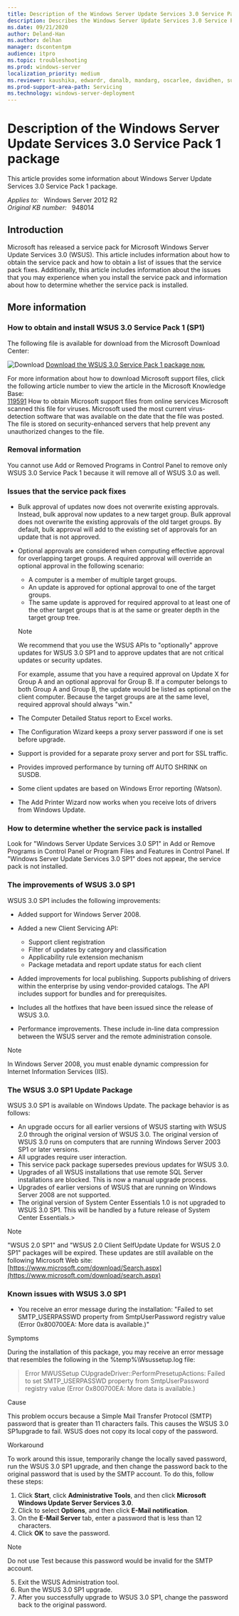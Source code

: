 ```yaml
---
title: Description of the Windows Server Update Services 3.0 Service Pack 1 package
description: Describes the Windows Server Update Services 3.0 Service Pack 1 package.
ms.date: 09/21/2020
author: Deland-Han
ms.author: delhan 
manager: dscontentpm
audience: itpro
ms.topic: troubleshooting
ms.prod: windows-server
localization_priority: medium
ms.reviewer: kaushika, edwardr, danalb, mandarg, oscarlee, davidhen, sudheer, sivsha, bmoore, cecils
ms.prod-support-area-path: Servicing
ms.technology: windows-server-deployment
---
```

# Description of the Windows Server Update Services 3.0 Service Pack 1 package

This article provides some information about Windows Server Update Services 3.0 Service Pack 1 package.

_Applies to:_ &nbsp; Windows Server 2012 R2  
_Original KB number:_ &nbsp; 948014

## Introduction

Microsoft has released a service pack for Microsoft Windows Server Update Services 3.0 (WSUS). This article includes information about how to obtain the service pack and how to obtain a list of issues that the service pack fixes. Additionally, this article includes information about the issues that you may experience when you install the service pack and information about how to determine whether the service pack is installed.

## More information

### How to obtain and install WSUS 3.0 Service Pack 1 (SP1)

The following file is available for download from the Microsoft Download Center:  

![Download ](./media/description-of-windows-server-update-services-3/download.gif)
 [Download the WSUS 3.0 Service Pack 1 package now.](https://www.catalog.update.microsoft.com/Search.aspx?q=Windows%20Server%20Update%20Services%203.0%20sp2)  

For more information about how to download Microsoft support files, click the following article number to view the article in the Microsoft Knowledge Base:  
[119591](https://support.microsoft.com/help/119591) How to obtain Microsoft support files from online services
Microsoft scanned this file for viruses. Microsoft used the most current virus-detection software that was available on the date that the file was posted. The file is stored on security-enhanced servers that help prevent any unauthorized changes to the file.  

### Removal information

You cannot use Add or Removed Programs in Control Panel to remove only WSUS 3.0 Service Pack 1 because it will remove all of WSUS 3.0 as well.

### Issues that the service pack fixes


- Bulk approval of updates now does not overwrite existing approvals. Instead, bulk approval now updates to a new target group. Bulk approval does not overwrite the existing approvals of the old target groups. By default, bulk approval will add to the existing set of approvals for an update that is not approved.

- Optional approvals are considered when computing effective approval for overlapping target groups. A required approval will override an optional approval in the following scenario:

  - A computer is a member of multiple target groups.
  - An update is approved for optional approval to one of the target groups.
  - The same update is approved for required approval to at least one of the other target groups that is at the same or greater depth in the target group tree.  
  > [!NOTE]
  > We recommend that you use the WSUS APIs to "optionally" approve updates for WSUS 3.0 SP1 and to approve updates that are not critical updates or security updates.

  For example, assume that you have a required approval on Update X for Group A and an optional approval for Group B. If a computer belongs to both Group A and Group B, the update would be listed as optional on the client computer. Because the target groups are at the same level, required approval should always "win."
- The Computer Detailed Status report to Excel works.
- The Configuration Wizard keeps a proxy server password if one is set before upgrade.
- Support is provided for a separate proxy server and port for SSL traffic.
- Provides improved performance by turning off AUTO SHRINK on SUSDB.
- Some client updates are based on Windows Error reporting (Watson).
- The Add Printer Wizard now works when you receive lots of drivers from Windows Update.

### How to determine whether the service pack is installed

Look for "Windows Server Update Services 3.0 SP1" in Add or Remove Programs in Control Panel or Program Files and Features in Control Panel. If "Windows Server Update Services 3.0 SP1" does not appear, the service pack is not installed.

### The improvements of WSUS 3.0 SP1

WSUS 3.0 SP1 includes the following improvements:

- Added support for Windows Server 2008.
- Added a new Client Servicing API:

  - Support client registration
  - Filter of updates by category and classification
  - Applicability rule extension mechanism
  - Package metadata and report update status for each client
- Added improvements for local publishing. Supports publishing of drivers within the enterprise by using vendor-provided catalogs. The API includes support for bundles and for prerequisites.
- Includes all the hotfixes that have been issued since the release of WSUS 3.0.
- Performance improvements. These include in-line data compression between the WSUS server and the remote administration console.

> [!NOTE]
> In Windows Server 2008, you must enable dynamic compression for Internet Information Services (IIS).

### The WSUS 3.0 SP1 Update Package

WSUS 3.0 SP1 is available on Windows Update. The package behavior is as follows:

- An upgrade occurs for all earlier versions of WSUS starting with WSUS 2.0 through the original version of WSUS 3.0. The original version of WSUS 3.0 runs on computers that are running Windows Server 2003 SP1 or later versions.
- All upgrades require user interaction.
- This service pack package supersedes previous updates for WSUS 3.0.
- Upgrades of all WSUS installations that use remote SQL Server installations are blocked. This is now a manual upgrade process.
- Upgrades of earlier versions of WSUS that are running on Windows Server 2008 are not supported.
- The original version of System Center Essentials 1.0 is not upgraded to WSUS 3.0 SP1. This will be handled by a future release of System Center Essentials.>  
>[!NOTE]
> "WSUS 2.0 SP1" and "WSUS 2.0 Client SelfUpdate Update for WSUS 2.0 SP1" packages will be expired. These updates are still available on the following Microsoft Web site: [https://www.microsoft.com/download/Search.aspx](https://www.microsoft.com/download/search.aspx) 

### Known issues with WSUS 3.0 SP1


- You receive an error message during the installation: "Failed to set SMTP_USERPASSWD property from SmtpUserPassword registry value (Error 0x800700EA: More data is available.)" 

Symptoms 

During the installation of this package, you may receive an error message that resembles the following in the %temp%\Wsussetup.log file:

>Error MWUSSetup CUpgradeDriver::PerformPresetupActions: Failed to set SMTP_USERPASSWD property from SmtpUserPassword registry value (Error 0x800700EA: More data is available.)
 
 Cause 

This problem occurs because a Simple Mail Transfer Protocol (SMTP) password that is greater than 11 characters fails. This causes the WSUS 3.0 SP1upgrade to fail. WSUS does not copy its local copy of the password.

Workaround 

To work around this issue, temporarily change the locally saved password, run the WSUS 3.0 SP1 upgrade, and then change the password back to the original password that is used by the SMTP account. To do this, follow these steps:

1. Click **Start**, click
 **Administrative Tools**, and then click **Microsoft Windows Update Server Services 3.0**.
  2. Click to select **Options**, and then click **E-Mail notification**.
  3. On the **E-Mail Server** tab, enter a password that is less than 12 characters.
  4. Click **OK** to save the password.

  > [!NOTE]
  > Do not use Test because this password would be invalid for the SMTP account.
  5. Exit the WSUS Administration tool.
  6. Run the WSUS 3.0 SP1 upgrade.
  7. After you successfully upgrade to WSUS 3.0 SP1, change the password back to the original password.
